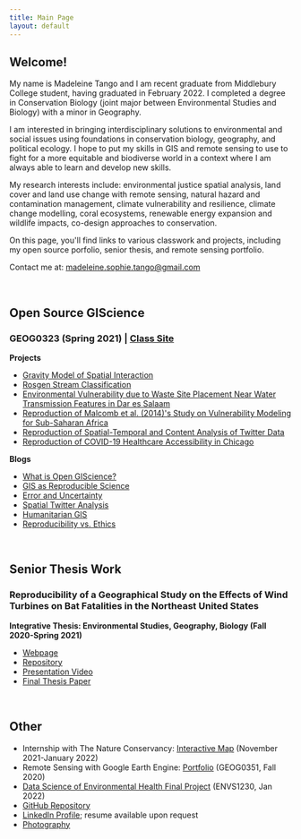 ```yaml
---
title: Main Page
layout: default
---
```


## Welcome! 

My name is Madeleine Tango and I am recent graduate from Middlebury College student, having graduated in February 2022. 
I completed a degree in Conservation Biology (joint major between Environmental Studies and Biology) with a minor in Geography. 

I am interested in bringing interdisciplinary solutions to environmental and social issues using foundations in conservation biology, geography, and political ecology. 
I hope to put my skills in GIS and remote sensing to use to fight for a more equitable and biodiverse world in a context where I am always able to learn and develop new skills.

My research interests include: environmental justice spatial analysis, land cover and land use change with remote sensing, natural hazard and contamination management, climate vulnerability and resilience, climate change modelling, coral ecosystems, renewable energy expansion and wildlife impacts, co-design approaches to conservation. 


On this page, you'll find links to various classwork and projects, including my open source porfolio, senior thesis, and remote sensing portfolio. 

Contact me at: madeleine.sophie.tango@gmail.com

<br>

## Open Source GIScience
### GEOG0323 (Spring 2021) | [Class Site](https://gis4dev.github.io/)

**Projects**
- [Gravity Model of Spatial Interaction](gravity/gravity.md)
- [Rosgen Stream Classification](rosgen/rosgenreport.md)
- [Environmental Vulnerability due to Waste Site Placement Near Water Transmission Features in Dar es Salaam](dsm/dsm.md)
- [Reproduction of Malcomb et al. (2014)'s Study on Vulnerability Modeling for Sub-Saharan Africa](malcomb/RP-Malcomb-Report.md)
- [Reproduction of Spatial-Temporal and Content Analysis of Twitter Data](twitter/RE-Dorian-Report.md)
- [Reproduction of COVID-19 Healthcare Accessibility in Chicago](covid/covid.md)


**Blogs**
- [What is Open GIScience?](blogs/opensource.md)
- [GIS as Reproducible Science](blogs/GIScience.md)
- [Error and Uncertainty](blogs/erroranduncertainty.md)
- [Spatial Twitter Analysis](blogs/wangTwitterWildfire.md)
- [Humanitarian GIS](blogs/humanitarianGIS.md)
- [Reproducibility vs. Ethics](blogs/reproducibilityethics.md)

<br>

## Senior Thesis Work
### Reproducibility of a Geographical Study on the Effects of Wind Turbines on Bat Fatalities in the Northeast United States
**Integrative Thesis: Environmental Studies, Geography, Biology (Fall 2020-Spring 2021)**
- [Webpage](thesis/thesis.md)
- [Repository](https://github.com/mtango99/thesis)
- [Presentation Video](https://midd.hosted.panopto.com/Panopto/Pages/Viewer.aspx?id=27497cde-997b-4f75-98bb-ad1f01311c54)
- [Final Thesis Paper](thesis/assets/Tango_ThesisFinal.pdf)

<br>

## Other
- Internship with The Nature Conservancy: [Interactive Map](https://rswaty.github.io/carbonBlockGroups/dash.html) (November 2021-January 2022)
- Remote Sensing with Google Earth Engine: [Portfolio](https://sites.middlebury.edu/madeleinetango/) (GEOG0351, Fall 2020)
- [Data Science of Environmental Health Final Project](https://madeleinetango.shinyapps.io/finalProjectShiny/) (ENVS1230, Jan 2022)
- [GitHub Repository](https://github.com/mtango99)
- [LinkedIn Profile](https://linkedin.com/in/madeleinetango/); resume available upon request
- [Photography](https://vsco.co/mtango99/)


